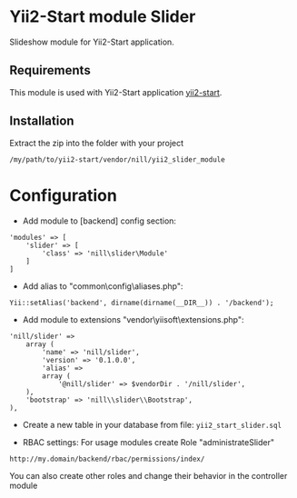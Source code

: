 Yii2-Start module Slider
========================
Slideshow module for Yii2-Start application.

Requirements
------------

This module is used with Yii2-Start application
[yii2-start](https://github.com/vova07/yii2-start).


Installation
------------

Extract the zip into the folder with your project


```
/my/path/to/yii2-start/vendor/nill/yii2_slider_module
```

Configuration
=============

- Add module to [backend] config section:

```
'modules' => [
    'slider' => [
        'class' => 'nill\slider\Module'
    ]
]
```

- Add alias to "common\config\aliases.php":

```
Yii::setAlias('backend', dirname(dirname(__DIR__)) . '/backend');
```

- Add module to extensions "vendor\yiisoft\extensions.php":

```
'nill/slider' => 
    array (
        'name' => 'nill/slider',
        'version' => '0.1.0.0',
        'alias' => 
        array (
            '@nill/slider' => $vendorDir . '/nill/slider',
    ),
    'bootstrap' => 'nill\\slider\\Bootstrap',
), 
```

- Create a new table in your database from file: `yii2_start_slider.sql`

- RBAC settings: For usage modules create Role "administrateSlider"

```
http://my.domain/backend/rbac/permissions/index/
```

You can also create other roles and change their behavior in the controller module
